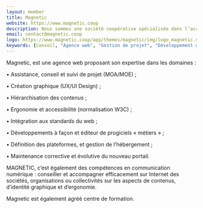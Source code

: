 ```yaml
---
layout: member
title: Magnetic
website: https://www.magnetic.coop
description: Nous sommes une société coopérative spécialisée dans l’accompagnement et le développement de sites web formidables, d’outils métier, d’applications mobile basés sur des technologies open source
email: contact@magnetic.coop
logo: https://www.magnetic.coop/app/themes/magnetic/img/logo_magnetic.svg
keywords: [Conseil, "Agence web", "Gestion de projet", "Développement web", "Transformation digitale", Drupal, WordPress, Typo3, E-commerce, UX-UI, "Organisme de formation", Symfony, Accessibilité]
---
```

Magnetic, est une agence web proposant son expertise dans les domaines :

• Assistance, conseil et suivi de projet (MOA/MOE) ;

• Création graphique (UX/UI Design) ;

• Hiérarchisation des contenus ;

• Ergonomie et accessibilité (normalisation W3C) ;

• Intégration aux standards du web ;

• Développements à façon et éditeur de progiciels « métiers » ;

• Définition des plateformes, et gestion de l’hébergement ;

• Maintenance corrective et évolutive du nouveau portail.

MAGNETIC, c’est également des compétences en communication numérique : conseiller et accompagner efficacement sur Internet des sociétés, organisations ou collectivités sur les aspects de contenus, d’identité graphique et d’ergonomie.

Magnetic est également agréé centre de formation.
